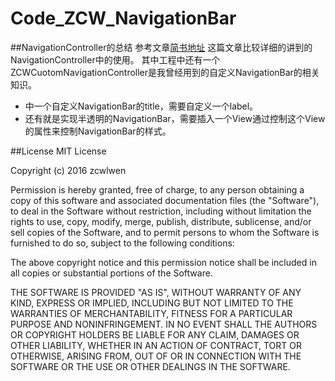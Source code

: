 # Code_ZCW_NavigationBar

##NavigationController的总结
参考文章[简书地址](http://www.jianshu.com/p/f0d3df54baa6)
这篇文章比较详细的讲到的NavigationController中的使用。
其中工程中还有一个ZCWCuotomNavigationController是我曾经用到的自定义NavigationBar的相关知识。
* 中一个自定义NavigationBar的title，需要自定义一个label。
* 还有就是实现半透明的NavigationBar，需要插入一个View通过控制这个View的属性来控制NavigationBar的样式。


##License
MIT License

Copyright (c) 2016 zcwlwen

Permission is hereby granted, free of charge, to any person obtaining a copy
of this software and associated documentation files (the "Software"), to deal
in the Software without restriction, including without limitation the rights
to use, copy, modify, merge, publish, distribute, sublicense, and/or sell
copies of the Software, and to permit persons to whom the Software is
furnished to do so, subject to the following conditions:

The above copyright notice and this permission notice shall be included in all
copies or substantial portions of the Software.

THE SOFTWARE IS PROVIDED "AS IS", WITHOUT WARRANTY OF ANY KIND, EXPRESS OR
IMPLIED, INCLUDING BUT NOT LIMITED TO THE WARRANTIES OF MERCHANTABILITY,
FITNESS FOR A PARTICULAR PURPOSE AND NONINFRINGEMENT. IN NO EVENT SHALL THE
AUTHORS OR COPYRIGHT HOLDERS BE LIABLE FOR ANY CLAIM, DAMAGES OR OTHER
LIABILITY, WHETHER IN AN ACTION OF CONTRACT, TORT OR OTHERWISE, ARISING FROM,
OUT OF OR IN CONNECTION WITH THE SOFTWARE OR THE USE OR OTHER DEALINGS IN THE
SOFTWARE.
